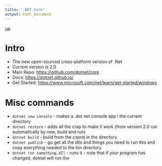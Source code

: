 ```yaml
---
title: ".NET Core"
output: html_document
---
```

[up](https://mikewise2718.github.io/markdowndocs/)

# Intro
- The new open-sourced cross-platform version of .Net
- Current version is 2.0
- Main Repo: https://github.com/dotnet/core
- Docs: https://dotnet.github.io/
- Get Started: https://www.microsoft.com/net/learn/get-started/windows


# Misc commands
- `dotnet new console` - makes a .dot net console app i the current directory
- `dotnet restore` - adds all the crap to make it work (from version 2.0 run automatically by new, build and run)
- `dotnet build` - build from the csproj in the directory
- `dotnet publish` - go get all the dlls and things you need to run this and copy everything needed to the bin directory
- `dotnet run something.dll` - runs it - note that if your program has changed, dotnet will run the 
